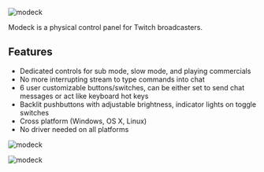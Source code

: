 ![modeck](http://i.imgur.com/Fci9REx.jpg)

Modeck is a physical control panel for Twitch broadcasters.

## Features

- Dedicated controls for sub mode, slow mode, and playing commercials
- No more interrupting stream to type commands into chat
- 6 user customizable buttons/switches, can be either set to send chat messages or act like keyboard hot keys
- Backlit pushbuttons with adjustable brightness, indicator lights on toggle switches
- Cross platform (Windows, OS X, Linux)
- No driver needed on all platforms

![modeck](http://i.imgur.com/Tzu8gZu.jpg)

![modeck](http://i.imgur.com/QN7Bh7v.gif)
